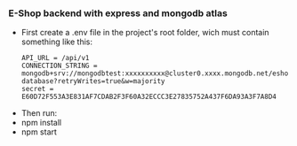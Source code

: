 ### **E-Shop backend with express and mongodb atlas**

- First create a .env file in the project's root folder, wich must contain something like this:
   ```properties
   API_URL = /api/v1
   CONNECTION_STRING = mongodb+srv://mongodbtest:xxxxxxxxxx@cluster0.xxxx.mongodb.net/eshop-database?retryWrites=true&w=majority
   secret = E60D72F553A3E831AF7CDAB2F3F60A32ECCC3E27835752A437F6DA93A3F7A8D4
   ```
- Then run:
-   npm install 
-   npm start

